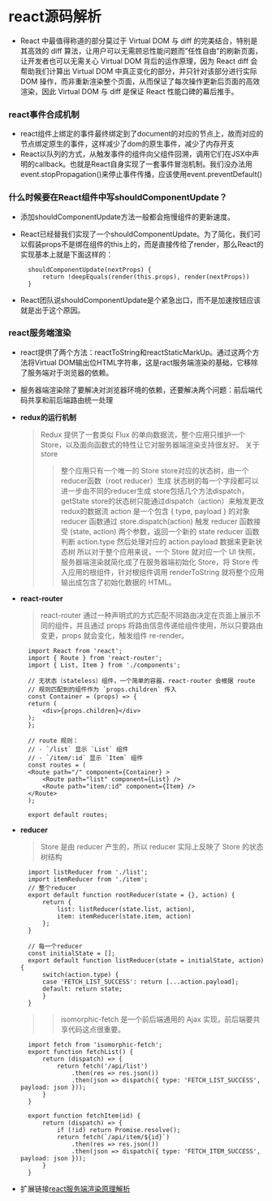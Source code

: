# react源码解析
* React 中最值得称道的部分莫过于 Virtual DOM 与 diff 的完美结合，特别是其高效的 diff 算法，让用户可以无需顾忌性能问题而”任性自由”的刷新页面，让开发者也可以无需关心 Virtual DOM 背后的运作原理，因为 React diff 会帮助我们计算出 Virtual DOM 中真正变化的部分，并只针对该部分进行实际 DOM 操作，而非重新渲染整个页面，从而保证了每次操作更新后页面的高效渲染，因此 Virtual DOM 与 diff 是保证 React 性能口碑的幕后推手。
### react事件合成机制
* react组件上绑定的事件最终绑定到了document的对应的节点上，故而对应的节点绑定原生的事件，这样减少了dom的原生事件，减少了内存开支
* React以队列的方式，从触发事件的组件向父组件回溯，调用它们在JSX中声明的callback。也就是React自身实现了一套事件冒泡机制。我们没办法用event.stopPropagation()来停止事件传播，应该使用event.preventDefault()
### 什么时候要在React组件中写shouldComponentUpdate？
* 添加shouldComponentUpdate方法一般都会拖慢组件的更新速度。
* React已经替我们实现了一个shouldComponentUpdate。为了简化，我们可以假装props不是绑在组件的this上的，而是直接传给了render，那么React的实现基本上就是下面这样的：

        shouldComponentUpdate(nextProps) {
            return !deepEquals(render(this.props), render(nextProps))
        }
* React团队说shouldComponentUpdate是个紧急出口，而不是加速按钮应该就是出于这个原因。
### react服务端渲染
* react提供了两个方法：reactToString和reactStaticMarkUp。通过这两个方法将Virtual DOM输出位HTML字符串，这是ract服务端渲染的基础，它移除了服务端对于浏览器的依赖。
* 服务器端渲染除了要解决对浏览器环境的依赖，还要解决两个问题：前后端代码共享和前后端路由统一处理
* **redux的运行机制**
    > Redux 提供了一套类似 Flux 的单向数据流，整个应用只维护一个 Store，以及面向函数式的特性让它对服务器端渲染支持很友好。
    > 关于store
    >> 整个应用只有一个唯一的 Store
    >> store对应的状态树，由一个reducer函数（root reducer）生成
    >> 状态树的每一个字段都可以进一步由不同的reducer生成
    >> store包括几个方法dispatch，getState
    >> store的状态树只能通过dispatch（action）来触发更改
    > redux的数据流
    >> action 是一个包含 { type, payload } 的对象
    >> reducer 函数通过 store.dispatch(action) 触发
    >> reducer 函数接受 (state, action) 两个参数，返回一个新的 state
    >> reducer 函数判断 action.type 然后处理对应的 action.payload 数据来更新状态树
    > 所以对于整个应用来说，一个 Store 就对应一个 UI 快照，服务器端渲染就简化成了在服务器端初始化 Store，将 Store 传入应用的根组件，针对根组件调用 renderToString 就将整个应用输出成包含了初始化数据的 HTML。
* **react-router**
    > react-router 通过一种声明式的方式匹配不同路由决定在页面上展示不同的组件，并且通过 props 将路由信息传递给组件使用，所以只要路由变更，props 就会变化，触发组件 re-render。

        import React from 'react';
        import { Route } from 'react-router';
        import { List, Item } from './components';

        // 无状态（stateless）组件，一个简单的容器，react-router 会根据 route
        // 规则匹配到的组件作为 `props.children` 传入
        const Container = (props) => {
        return (
            <div>{props.children}</div>
        );
        };

        // route 规则：
        // - `/list` 显示 `List` 组件
        // - `/item/:id` 显示 `Item` 组件
        const routes = (
        <Route path="/" component={Container} >
            <Route path="list" component={List} />
            <Route path="item/:id" component={Item} />
        </Route>
        );

        export default routes;
* **reducer**
    > Store 是由 reducer 产生的，所以 reducer 实际上反映了 Store 的状态树结构

        import listReducer from './list';
        import itemReducer from './item';
        // 整个reducer
        export default function rootReducer(state = {}, action) {
            return {
                list: listReducer(state.list, action),
                item: itemReducer(state.item, action)
            };
        }

        // 每一个reducer
        const initialState = [];
        export default function listReducer(state = initialState, action) {
            switch(action.type) {
            case 'FETCH_LIST_SUCCESS': return [...action.payload];
            default: return state;
            }
        }
    >> isomorphic-fetch 是一个前后端通用的 Ajax 实现，前后端要共享代码这点很重要。

        import fetch from 'isomorphic-fetch';
        export function fetchList() {
            return (dispatch) => {
                return fetch('/api/list')
                    .then(res => res.json())
                    .then(json => dispatch({ type: 'FETCH_LIST_SUCCESS', payload: json }));
            }
        }

        export function fetchItem(id) {
            return (dispatch) => {
                if (!id) return Promise.resolve();
                return fetch(`/api/item/${id}`)
                    .then(res => res.json())
                    .then(json => dispatch({ type: 'FETCH_ITEM_SUCCESS', payload: json }));
            }
        }
* 扩展链接[react服务端渲染原理解析](https://blog.coding.net/blog/React-server-rendering)